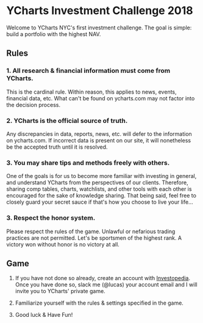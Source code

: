# YCharts Investment Challenge 2018

Welcome to YCharts NYC's first investment challenge. The goal is simple: build a portfolio with the highest NAV.

## Rules
### 1. All research & financial information must come from YCharts.

This is the cardinal rule. Within reason, this applies to news, events, financial data, etc. What can't be found on ycharts.com may not factor into the decision process.

### 2. YCharts is the official source of truth.

Any discrepancies in data, reports, news, etc. will defer to the information on ycharts.com. If incorrect data is present on our site, it will nonetheless be the accepted truth until it is resolved.

### 3. You may share tips and methods freely with others.

One of the goals is for us to become more familiar with investing in general, and understand YCharts from the perspectives of our clients. Therefore, sharing comp tables, charts, watchlists, and other tools with each other is encouraged for the sake of knowledge sharing. That being said, feel free to closely guard your secret sauce if that's how you choose to live your life...

### 3. Respect the honor system.

Please respect the rules of the game. Unlawful or nefarious trading practices are not permitted. Let's be sportsmen of the highest rank. A victory won without honor is no victory at all. 



## Game

1. If you have not done so already, create an account with [Investopedia](https://www.investopedia.com/simulator/home.aspx). Once you have done so, slack me (@lucas) your account email and I will invite you to YCharts' private game.

2. Familiarize yourself with the rules & settings specified in the game.

3. Good luck & Have Fun!